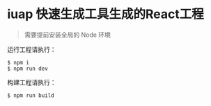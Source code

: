 
# iuap 快速生成工具生成的React工程


> 需要提前安装全局的 Node 环境

运行工程请执行：
```
$ npm i
$ npm run dev
```

构建工程请执行：
```
$ npm run build
```







